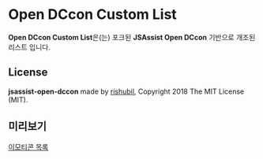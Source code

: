 # Open DCcon Custom List

**Open DCcon Custom List**은(는) 포크된 **JSAssist Open DCcon** 기반으로 개조된 리스트 입니다.

## License
**jsassist-open-dccon** made by [rishubil](https://github.com/rishubil/jsassist-open-dccon), Copyright 2018 The MIT License (MIT).

## 미리보기
[이모티콘 목록](https://boutoron2685.github.io/open-dccon-custom-list/index.html)
